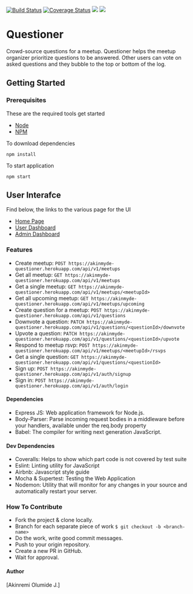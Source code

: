 [![Build Status](https://travis-ci.com/Akinmyde/Questioner.svg?branch=server)](https://travis-ci.com/Akinmyde/Questioner)
[![Coverage Status](https://coveralls.io/repos/github/Akinmyde/Questioner/badge.svg?branch=server&service=github)](https://coveralls.io/github/Akinmyde/Questioner)
<a href="https://codeclimate.com/github/Akinmyde/Questioner/maintainability"><img src="https://api.codeclimate.com/v1/badges/1293144f78e1201ccc00/maintainability" /></a>
<a href="https://codeclimate.com/github/Akinmyde/Questioner/test_coverage"><img src="https://api.codeclimate.com/v1/badges/1293144f78e1201ccc00/test_coverage" /></a>
# Questioner
Crowd-source questions for a meetup. Questioner helps the meetup organizer prioritize questions to be answered. Other users can vote on asked questions and they bubble to the top or bottom of the log.

## Getting Started

### Prerequisites

These are the required tools get started

* [Node](https://nodejs.org/en/)
* [NPM](https://www.npmjs.com/)

To download dependencies 

```
npm install 
```

To start application

```
npm start
```

## User Interafce

Find below, the links to the various page for the UI

* [Home Page](https://akinmyde.github.io/Questioner/UI/)
* [User Dashboard](https://akinmyde.github.io/Questioner/UI/user.html)
* [Admin Dashboard](https://akinmyde.github.io/Questioner/UI/admin.html)

### Features
- Create meetup: `POST https://akinmyde-questioner.herokuapp.com/api/v1/meetups`
- Get all meetup: `GET https://akinmyde-questioner.herokuapp.com/api/v1/meetups`
- Get a single meetup: `GET https://akinmyde-questioner.herokuapp.com/api/v1/meetups/<meetupId>`
- Get all upcoming meetup: `GET https://akinmyde-questioner.herokuapp.com/api/v1/meetups/upcoming`
- Create question for a meetup: `POST https://akinmyde-questioner.herokuapp.com/api/v1/questions`
- Downvote a question: `PATCH https://akinmyde-questioner.herokuapp.com/api/v1/questions/<questionId>/downvote`
- Upvote a question: `PATCH https://akinmyde-questioner.herokuapp.com/api/v1/questions/<questionId>/upvote`
- Respond to meetup rsvp: `POST https://akinmyde-questioner.herokuapp.com/api/v1/meetups/<meetupId>/rsvps`
- Get a single question: `GET https://akinmyde-questioner.herokuapp.com/api/v1/questions/<questionId>`
- Sign up: `POST https://akinmyde-questioner.herokuapp.com/api/v1/auth/signup`
- Sign in: `POST https://akinmyde-questioner.herokuapp.com/api/v1/auth/login`

#### Dependencies
- Express JS: Web application framework for Node.js.
- Body-Parser: Parse incoming request bodies in a middleware before your handlers, available under the req.body property
- Babel: The compiler for writing next generation JavaScript.

#### Dev Dependencies
- Coveralls: Helps to show which part code is not covered by test suite
- Eslint: Linting utility for JavaScript
- Airbnb: Javascript style guide
- Mocha & Supertest: Testing the Web Application
- Nodemon: Utility that will monitor for any changes in your source and automatically restart your server.

### How To Contribute
- Fork the project & clone locally.
- Branch for each separate piece of work `$ git checkout -b <branch-name>`
- Do the work, write good commit messages.
- Push to your origin repository.
- Create a new PR in GitHub.
- Wait for approval.

#### Author
[Akinremi Olumide J.]
